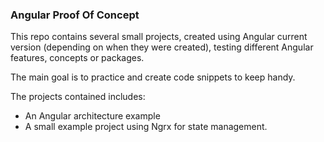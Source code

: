 ### Angular Proof Of Concept

This repo contains several small projects, created using Angular current version (depending on when they were created), testing different Angular features, concepts or packages.

The main goal is to practice and create code snippets to keep handy.

The projects contained includes: 
- An Angular architecture example
- A small example project using Ngrx for state management.